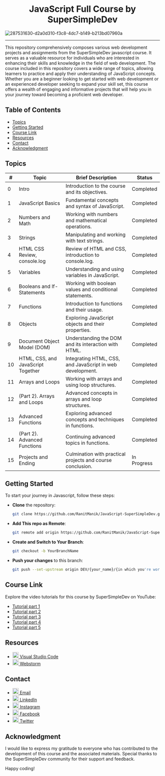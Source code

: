 <div align="center">
  <h1>JavaScript Full Course by SuperSimpleDev</h1>
</div>

![287531630-d2a0d310-f3c8-4dc7-b149-b213bd07960a](https://github.com/RanitManik/JavaScript-SuperSimpleDev/assets/138437760/7a60967a-0bb0-4e8e-bab0-a45c6d624f39)

---

This repository comprehensively composes various web development projects and assignments from the SuperSimpleDev javascript course. It serves as a valuable resource for individuals who are interested in enhancing their skills and knowledge in the field of web development. The course included in this repository covers a wide range of topics, allowing learners to practice and apply their understanding of JavaScript concepts. Whether you are a beginner looking to get started with web development or an experienced developer seeking to expand your skill set, this course offers a wealth of engaging and informative projects that will help you in your journey toward becoming a proficient web developer.

## Table of Contents

- [Topics](#topics)
- [Getting Started](#getting-started)
- [Course Link](#course-link)
- [Resources](#resources)
- [Contact](#contact)
- [Acknowledgment](#acknowledgment)

## Topics

| #   | Topic                              | Brief Description                                          | Status      |
| --- | ---------------------------------- | ---------------------------------------------------------- | ----------- |
| 0   | Intro                              | Introduction to the course and its objectives.             | Completed   |
| 1   | JavaScript Basics                  | Fundamental concepts and syntax of JavaScript.             | Completed   |
| 2   | Numbers and Math                   | Working with numbers and mathematical operations.          | Completed   |
| 3   | Strings                            | Manipulating and working with text strings.                | Completed   |
| 4   | HTML CSS Review, console.log       | Review of HTML and CSS, introduction to console.log.       | Completed   |
| 5   | Variables                          | Understanding and using variables in JavaScript.           | Completed   |
| 6   | Booleans and If-Statements         | Working with boolean values and conditional statements.    | Completed   |
| 7   | Functions                          | Introduction to functions and their usage.                 | Completed   |
| 8   | Objects                            | Exploring JavaScript objects and their properties.         | Completed   |
| 9   | Document Object Model (DOM)        | Understanding the DOM and its interaction with HTML.       | Completed   |
| 10  | HTML, CSS, and JavaScript Together | Integrating HTML, CSS, and JavaScript in web development.  | Completed   |
| 11  | Arrays and Loops                   | Working with arrays and using loop structures.             | Completed   |
| 12  | (Part 2). Arrays and Loops         | Advanced concepts in arrays and loop structures.           | Completed   |
| 13  | Advanced Functions                 | Exploring advanced concepts and techniques in functions.   | Completed   |
| 14  | (Part 2). Advanced Functions       | Continuing advanced topics in functions.                   | Completed   |
| 15  | Projects and Ending                | Culmination with practical projects and course conclusion. | In Progress |




## Getting Started

To start your journey in Javascript, follow these steps:

- **Clone** the repository:

  ```bash
  git clone https://github.com/RanitManik/JavaScript-SuperSimpleDev.git
  ```

- **Add This repo as Remote**:

   ```bash
   git remote add origin https://github.com/RanitManik/JavaScript-SuperSimpleDev.git
   ```

- **Create and Switch to Your Branch**:

   ```bash
   git checkout -b YourBranchName
   ```

- **Push your changes** to this branch:

   ```bash
   git push --set-upstream origin DEV/{your_name}/{in which you're working on}
   ```

## Course Link
Explore the video tutorials for this course by SuperSimpleDev on YouTube: 
* [Tutorial part 1](https://youtu.be/SBmSRK3feww?si=QF2qikn4SLm_I60R)
* [Tutorial part 2](https://youtu.be/TmcEmsyYKXE?si=iCriZCfe6fVe3vEy)
* [Tutorial part 3](https://youtu.be/2exKokkn8o0?si=gk8-OCd3JsOOWSqW)
* [Tutorial part 4](https://youtu.be/Bcz3zVogiI0?si=djpKGz0FGDYy5fVt)
* [Tutorial part 5](https://youtu.be/_IB1va3E5l0?si=bkJFMpeGHNjBSYOB)


## Resources

* [<img src="https://upload.wikimedia.org/wikipedia/commons/thumb/9/9a/Visual_Studio_Code_1.35_icon.svg/2048px-Visual_Studio_Code_1.35_icon.svg.png" width="20" /> Visual Studio Code](https://code.visualstudio.com/download)
* [<img src="https://upload.wikimedia.org/wikipedia/commons/thumb/c/c0/WebStorm_Icon.svg/1200px-WebStorm_Icon.svg.png" width="20" /> Webstorm](https://www.jetbrains.com/webstorm/)

## Contact

- [<img src="https://cdn4.iconfinder.com/data/icons/social-media-logos-6/512/112-gmail_email_mail-512.png" width="20" /> Email](mailto:ranitmanik.dev@gmail.com)
- [<img src="https://upload.wikimedia.org/wikipedia/commons/thumb/c/ca/LinkedIn_logo_initials.png/480px-LinkedIn_logo_initials.png" width="20" /> LinkedIn](https://www.linkedin.com/in/ranit-manik/)
- [<img src="https://upload.wikimedia.org/wikipedia/commons/thumb/a/a5/Instagram_icon.png/600px-Instagram_icon.png" width="20" /> Instagram](https://www.instagram.com/ranit_manik_/)
- [<img src="https://upload.wikimedia.org/wikipedia/commons/6/6c/Facebook_Logo_2023.png" width="20" /> Facebook](https://www.facebook.com/RanitKumarManik/)
- [<img src="https://upload.wikimedia.org/wikipedia/commons/thumb/6/6f/Logo_of_Twitter.svg/512px-Logo_of_Twitter.svg.png" width="20" /> Twitter](https://twitter.com/RANIT_MANIK)

## Acknowledgment

I would like to express my gratitude to everyone who has contributed to the development of this course and the
associated materials. Special thanks to the SuperSimpleDev community for their support and feedback.

Happy coding!
